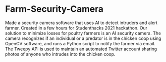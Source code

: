 # Farm-Security-Camera
Made a security camera software that uses AI to detect intruders and alert farmer.
Created in a few hours for Studenthacks 2021 hackathon.
Our solution to minimize losses for poultry farmers is an AI security camera. The camera recognizes if an individual or a predator is in the chicken coop using OpenCV software, and runs a Python script to notify the farmer via email. The Tweepy API is used to maintain an automated Twitter account sharing photos of anyone who intrudes into the chicken coop.
